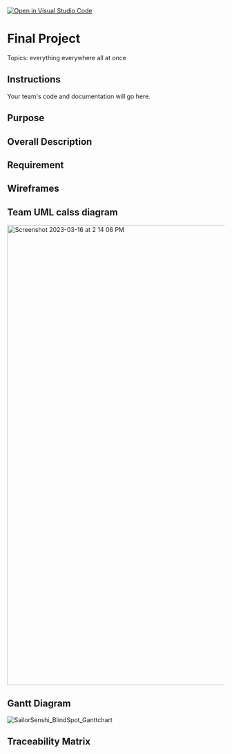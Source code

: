 [![Open in Visual Studio Code](https://classroom.github.com/assets/open-in-vscode-c66648af7eb3fe8bc4f294546bfd86ef473780cde1dea487d3c4ff354943c9ae.svg)](https://classroom.github.com/online_ide?assignment_repo_id=9981754&assignment_repo_type=AssignmentRepo)
# Final Project

Topics: everything everywhere all at once
## Instructions

Your team's code and documentation will go here.
## Purpose


## Overall Description


## Requirement


## Wireframes


## Team UML calss diagram
<img width="1063" alt="Screenshot 2023-03-16 at 2 14 06 PM" src="https://user-images.githubusercontent.com/98671143/225754244-68fae70a-f3f1-425b-b383-09d35d084b7a.png">


## Gantt Diagram
![SailorSenshi_BlindSpot_Ganttchart](https://user-images.githubusercontent.com/46464544/224565780-fe4b81a7-95c7-4ee0-8130-8b70bc636259.png)

## Traceability Matrix

